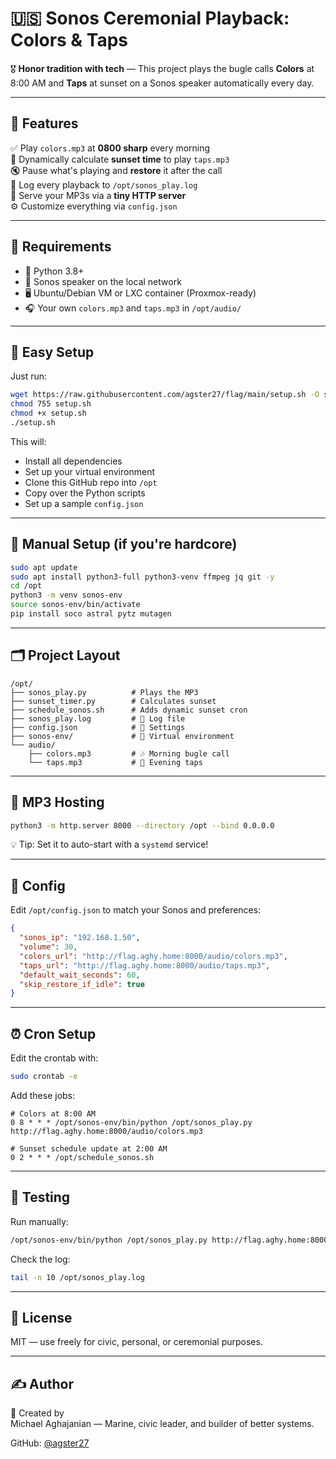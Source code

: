 # 🇺🇸 Sonos Ceremonial Playback: Colors & Taps

🎖️ **Honor tradition with tech** — This project plays the bugle calls **Colors** at 8:00 AM and **Taps** at sunset on a Sonos speaker automatically every day.

---

## 🌟 Features

✅ Play `colors.mp3` at **0800 sharp** every morning  
🌅 Dynamically calculate **sunset time** to play `taps.mp3`  
🔇 Pause what's playing and **restore** it after the call  
📄 Log every playback to `/opt/sonos_play.log`  
📡 Serve your MP3s via a **tiny HTTP server**  
⚙️ Customize everything via `config.json`  

---

## 🧰 Requirements

- 🐍 Python 3.8+
- 📶 Sonos speaker on the local network
- 🖥️ Ubuntu/Debian VM or LXC container (Proxmox-ready)
- 🎧 Your own `colors.mp3` and `taps.mp3` in `/opt/audio/`

---

## 🚀 Easy Setup

Just run:

```bash
wget https://raw.githubusercontent.com/agster27/flag/main/setup.sh -O setup.sh
chmod 755 setup.sh
chmod +x setup.sh
./setup.sh
```

This will:

- Install all dependencies
- Set up your virtual environment
- Clone this GitHub repo into `/opt`
- Copy over the Python scripts
- Set up a sample `config.json`

---

## 🔧 Manual Setup (if you're hardcore)

```bash
sudo apt update
sudo apt install python3-full python3-venv ffmpeg jq git -y
cd /opt
python3 -m venv sonos-env
source sonos-env/bin/activate
pip install soco astral pytz mutagen
```

---

## 🗂️ Project Layout

```
/opt/
├── sonos_play.py          # Plays the MP3
├── sunset_timer.py        # Calculates sunset
├── schedule_sonos.sh      # Adds dynamic sunset cron
├── sonos_play.log         # 🎯 Log file
├── config.json            # 🔧 Settings
├── sonos-env/             # 🐍 Virtual environment
└── audio/
    ├── colors.mp3         # 🎶 Morning bugle call
    └── taps.mp3           # 🌅 Evening taps
```

---

## 📡 MP3 Hosting

```bash
python3 -m http.server 8000 --directory /opt --bind 0.0.0.0
```

💡 Tip: Set it to auto-start with a `systemd` service!

---

## 📝 Config

Edit `/opt/config.json` to match your Sonos and preferences:

```json
{
  "sonos_ip": "192.168.1.50",
  "volume": 30,
  "colors_url": "http://flag.aghy.home:8000/audio/colors.mp3",
  "taps_url": "http://flag.aghy.home:8000/audio/taps.mp3",
  "default_wait_seconds": 60,
  "skip_restore_if_idle": true
}
```

---

## ⏰ Cron Setup

Edit the crontab with:

```bash
sudo crontab -e
```

Add these jobs:

```cron
# Colors at 8:00 AM
0 8 * * * /opt/sonos-env/bin/python /opt/sonos_play.py http://flag.aghy.home:8000/audio/colors.mp3

# Sunset schedule update at 2:00 AM
0 2 * * * /opt/schedule_sonos.sh
```

---

## 🧪 Testing

Run manually:

```bash
/opt/sonos-env/bin/python /opt/sonos_play.py http://flag.aghy.home:8000/audio/colors.mp3
```

Check the log:

```bash
tail -n 10 /opt/sonos_play.log
```

---

## 📜 License

MIT — use freely for civic, personal, or ceremonial purposes.

---

## ✍️ Author

🫡 Created by  
Michael Aghajanian — Marine, civic leader, and builder of better systems.

GitHub: [@agster27](https://github.com/agster27)

